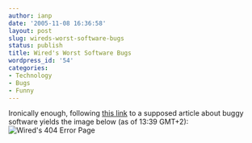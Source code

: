 ```yaml
---
author: ianp
date: '2005-11-08 16:36:58'
layout: post
slug: wireds-worst-software-bugs
status: publish
title: Wired's Worst Software Bugs
wordpress_id: '54'
categories:
- Technology
- Bugs
- Funny
---
```


Ironically enough, following [this
link](http://www.wired.com/news/technology/bugs/0,2924,69355,00.html) to
a supposed article about buggy software yields the image below (as of
13:39 GMT+2): ![Wired's 404 Error
Page](/images/2005/11/wired-404-page.png)

